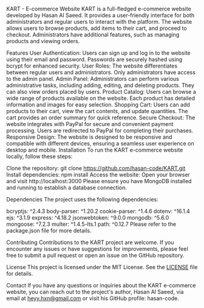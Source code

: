 KART - E-commerce Website
KART is a full-fledged e-commerce website developed by Hasan Al Saeed. It provides a user-friendly interface for both administrators and regular users to interact with the platform. The website allows users to browse products, add items to their cart, and proceed to checkout. Administrators have additional features, such as managing products and viewing orders.

Features
User Authentication: Users can sign up and log in to the website using their email and password. Passwords are securely hashed using bcrypt for enhanced security.
User Roles: The website differentiates between regular users and administrators. Only administrators have access to the admin panel.
Admin Panel: Administrators can perform various administrative tasks, including adding, editing, and deleting products. They can also view orders placed by users.
Product Catalog: Users can browse a wide range of products available on the website. Each product has detailed information and images for easy selection.
Shopping Cart: Users can add products to their cart, view the cart contents, and update quantities. The cart provides an order summary for quick reference.
Secure Checkout: The website integrates with PayPal for secure and convenient payment processing. Users are redirected to PayPal for completing their purchases.
Responsive Design: The website is designed to be responsive and compatible with different devices, ensuring a seamless user experience on desktop and mobile.
Installation
To run the KART e-commerce website locally, follow these steps:

Clone the repository: git clone https://github.com/hasan-code/KART.git
Install dependencies: npm install
Access the website: Open your browser and visit http://localhost:3000
Please ensure you have MongoDB installed and running to establish a database connection.

Dependencies
The project uses the following dependencies:

bcryptjs: ^2.4.3
body-parser: ^1.20.2
cookie-parser: ^1.4.6
dotenv: ^16.1.4
ejs: ^3.1.9
express: ^4.18.2
jsonwebtoken: ^9.0.0
mongodb: ^5.6.0
mongoose: ^7.2.3
multer: ^1.4.5-lts.1
path: ^0.12.7
Please refer to the package.json file for more details.

Contributing
Contributions to the KART project are welcome. If you encounter any issues or have suggestions for improvements, please feel free to submit a pull request or open an issue on the GitHub repository.

License
This project is licensed under the MIT License. See the [LICENSE](LICENSE) file for details.

Contact
If you have any questions or inquiries about the KART e-commerce website, you can reach out to the project's author, Hasan Al Saeed, via email at heyy.hxn@gmail.com or visit his GitHub profile: hasan-code.